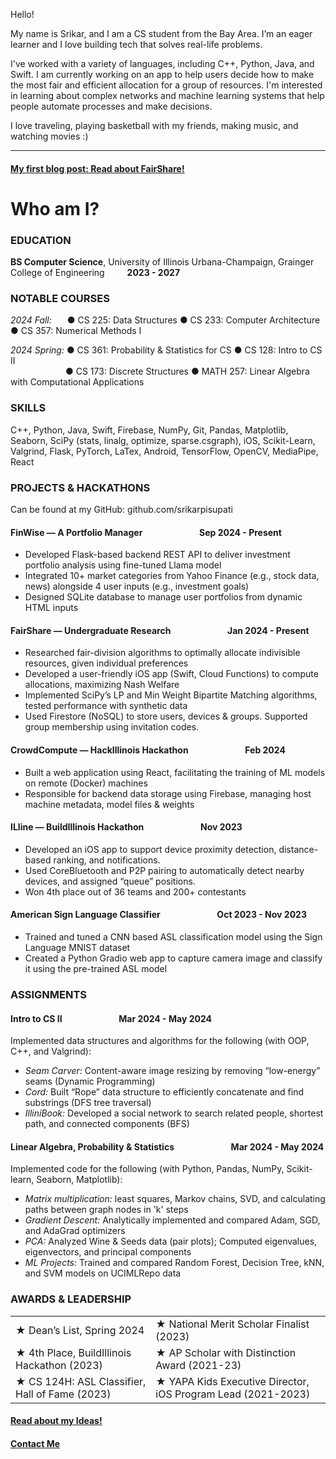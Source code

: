 
Hello!

My name is Srikar, and I am a CS student from the Bay Area. I’m an eager learner and I love building tech that solves real-life problems.

I've worked with a variety of languages, including C++, Python, Java, and Swift. I am currently working on an app to help users decide how to make the most fair and efficient allocation for a group of resources. I'm interested in learning about complex networks and machine learning systems that help people automate processes and make decisions.

I love traveling, playing basketball with my friends, making music, and watching movies :)

-------
#### [My first blog post: Read about FairShare!](FairShare.md)

# Who am I?

### EDUCATION

**BS Computer Science**, University of Illinois Urbana-Champaign, Grainger College of Engineering &emsp;&emsp; **2023 - 2027**

### NOTABLE COURSES
_2024 Fall:_ &ensp;&emsp;● CS 225: Data Structures ● CS 233: Computer Architecture ● CS 357: Numerical Methods I

_2024 Spring:_ ● CS 361: Probability & Statistics for CS ● CS 128: Intro to CS II
<br>&emsp;&emsp;&emsp;&emsp;&emsp;&emsp;  ● CS 173: Discrete Structures ● MATH 257: Linear Algebra with Computational Applications
  
### SKILLS
C++, Python, Java, Swift, Firebase, NumPy, Git, Pandas, Matplotlib, Seaborn, SciPy (stats, linalg, optimize, sparse.csgraph), iOS, Scikit-Learn, Valgrind, Flask, PyTorch,  LaTex, Android, TensorFlow, OpenCV, MediaPipe, React

### PROJECTS & HACKATHONS

Can be found at my GitHub: github.com/srikarpisupati

#### FinWise — A Portfolio Manager &emsp;&emsp;&emsp;&emsp;&emsp;&emsp; Sep 2024 - Present
* Developed Flask-based backend REST API to deliver investment portfolio analysis using fine-tuned Llama model 
* Integrated 10+ market categories from Yahoo Finance (e.g., stock data, news) alongside 4 user inputs (e.g., investment goals)
* Designed SQLite database to manage user portfolios from dynamic HTML inputs

#### FairShare — Undergraduate Research &emsp;&emsp;&emsp;&emsp;&emsp;&emsp; Jan 2024 - Present
* Researched fair-division algorithms to optimally allocate indivisible resources, given individual preferences
* Developed a user-friendly iOS app (Swift, Cloud Functions) to compute allocations, maximizing Nash Welfare
* Implemented SciPy’s LP and Min Weight Bipartite Matching algorithms, tested performance with synthetic data
* Used Firestore (NoSQL) to store users, devices & groups. Supported group membership using invitation codes.

#### CrowdCompute — HackIllinois Hackathon &emsp;&emsp;&emsp;&emsp;&emsp;&emsp; Feb 2024
* Built a web application using React, facilitating the training of ML models on remote (Docker) machines
* Responsible for backend data storage using Firebase, managing host machine metadata, model files & weights

#### ILline — BuildIllinois Hackathon &emsp;&emsp;&emsp;&emsp;&emsp;&emsp; Nov 2023
* Developed an iOS app to support device proximity detection, distance-based ranking, and notifications.
* Used CoreBluetooth and P2P pairing to automatically detect nearby devices, and assigned “queue” positions.
* Won 4th place out of 36 teams and 200+ contestants

#### American Sign Language Classifier &emsp;&emsp;&emsp;&emsp;&emsp;&emsp; Oct 2023 - Nov 2023
* Trained and tuned a CNN based ASL classification model using the Sign Language MNIST dataset
* Created a Python Gradio web app to capture camera image and classify it using the pre-trained ASL model

### ASSIGNMENTS

#### Intro to CS II &emsp;&emsp;&emsp;&emsp;&emsp;&emsp; Mar 2024 - May 2024

Implemented data structures and algorithms for the following (with OOP, C++, and Valgrind):
* _Seam Carver:_ Content-aware image resizing by removing “low-energy” seams (Dynamic Programming) 
* _Cord:_ Built “Rope” data structure to efficiently concatenate and find substrings (DFS tree traversal)
* _IlliniBook:_ Developed a social network to search related people, shortest path, and connected components (BFS)

#### Linear Algebra, Probability & Statistics &emsp;&emsp;&emsp;&emsp;&emsp;&emsp; Mar 2024 - May 2024

Implemented code for the following (with Python, Pandas, NumPy, Scikit-learn, Seaborn, Matplotlib):
* _Matrix multiplication:_ least squares, Markov chains, SVD, and calculating paths between graph nodes in 'k' steps
* _Gradient Descent:_ Analytically implemented and compared Adam, SGD, and AdaGrad optimizers
* _PCA:_ Analyzed Wine & Seeds data (pair plots); Computed eigenvalues, eigenvectors, and principal components
* _ML Projects:_ Trained and compared Random Forest, Decision Tree, kNN, and SVM models on UCIMLRepo data

### AWARDS & LEADERSHIP

| | |
|--|--|
| ★ Dean’s List, Spring 2024 | ★ National Merit Scholar Finalist (2023) |
| ★ 4th Place, BuildIllinois Hackathon (2023) | ★ AP Scholar with Distinction Award (2021-23) |
| ★ CS 124H: ASL Classifier, Hall of Fame (2023) | ★ YAPA Kids Executive Director, iOS Program Lead (2021-2023) |

#### [Read about my Ideas!](Ideas.md)

#### [Contact Me](contact.md)

